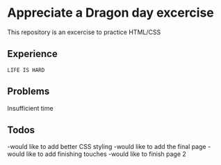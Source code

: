 # Appreciate a Dragon day excercise
This repository is an excercise to practice HTML/CSS

## Experience
	LIFE IS HARD

## Problems
Insufficient time

## Todos
-would like to add better CSS styling
-would like to add the final page
-would like to add finishing touches
-would like to finish page 2